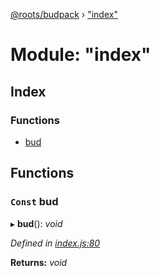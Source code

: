 [@roots/budpack](../globals.md) › ["index"](_index_.md)

# Module: "index"

## Index

### Functions

* [bud](_index_.md#const-bud)

## Functions

### `Const` bud

▸ **bud**(): *void*

*Defined in [index.js:80](https://github.com/roots/bud-support/blob/49a29fe/src/budpack/builder/index.js#L80)*

**Returns:** *void*
